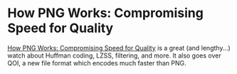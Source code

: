 # How PNG Works: Compromising Speed for Quality

[How PNG Works: Compromising Speed for Quality](https://www.youtube.com/watch?v=EFUYNoFRHQI]) is a great (and lengthy...) watch about Huffman coding, LZSS, filtering, and more. It also goes over QOI, a new file format which encodes much faster than PNG.
